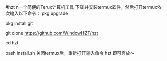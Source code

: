 #hzt n一个简便的Terux计算机工具
下载并安装termux软件，然后打开termux依次输入以下命令：
pkg upgrade

pkg install git

git clone https://github.com/WindowHZT/hzt

cd hzt

bash install.sh
关闭termux后，重新打开输入命令 hzt 即可奔放～
